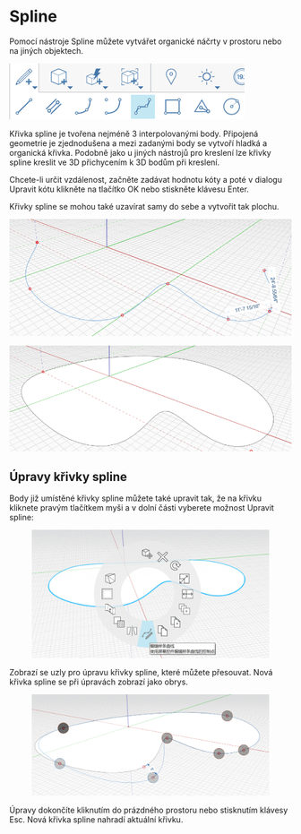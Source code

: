 # Spline 

Pomocí nástroje Spline můžete vytvářet organické náčrty v prostoru nebo na jiných objektech.

![](../.gitbook/assets/spline.png)

Křivka spline je tvořena nejméně 3 interpolovanými body. Připojená geometrie je zjednodušena a mezi zadanými body se vytvoří hladká a organická křivka. Podobně jako u jiných nástrojů pro kreslení lze křivky spline kreslit ve 3D přichycením k 3D bodům při kreslení.

Chcete-li určit vzdálenost, začněte zadávat hodnotu kóty a poté v dialogu Upravit kótu klikněte na tlačítko OK nebo stiskněte klávesu Enter.

Křivky spline se mohou také uzavírat samy do sebe a vytvořit tak plochu.

![](../.gitbook/assets/spline2.png)

![](../.gitbook/assets/spline3.png)

## Úpravy křivky spline

Body již umístěné křivky spline můžete také upravit tak, že na křivku kliknete pravým tlačítkem myši a v dolní části vyberete možnost Upravit spline:

<figure><img src="../.gitbook/assets/image (8).png" alt=""><figcaption></figcaption></figure>

Zobrazí se uzly pro úpravu křivky spline, které můžete přesouvat. Nová křivka spline se při úpravách zobrazí jako obrys.

<figure><img src="../.gitbook/assets/image (5).png" alt=""><figcaption></figcaption></figure>

Úpravy dokončíte kliknutím do prázdného prostoru nebo stisknutím klávesy Esc. Nová křivka spline nahradí aktuální křivku.
